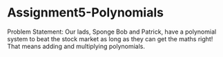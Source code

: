 # Assignment5-Polynomials

Problem Statement: Our lads, Sponge Bob and Patrick, have a polynomial system to beat the stock market as long as they can
get the maths right! That means adding and multiplying polynomials.
